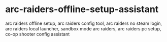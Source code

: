 # arc-raiders-offline-setup-assistant
arc raiders offline setup, arc raiders config tool, arc raiders no steam login, arc raiders local launcher, sandbox mode arc raiders, arc raiders pc setup, co-op shooter config assistant

